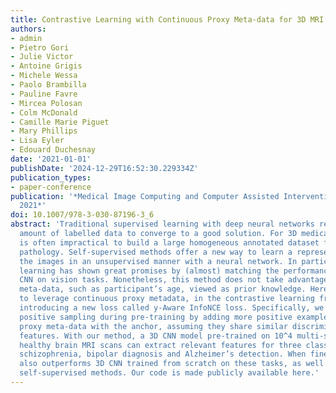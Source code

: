 ```yaml
---
title: Contrastive Learning with Continuous Proxy Meta-data for 3D MRI Classification
authors:
- admin
- Pietro Gori
- Julie Victor
- Antoine Grigis
- Michele Wessa
- Paolo Brambilla
- Pauline Favre
- Mircea Polosan
- Colm McDonald
- Camille Marie Piguet
- Mary Phillips
- Lisa Eyler
- Edouard Duchesnay
date: '2021-01-01'
publishDate: '2024-12-29T16:52:30.229334Z'
publication_types:
- paper-conference
publication: '*Medical Image Computing and Computer Assisted Intervention – MICCAI
  2021*'
doi: 10.1007/978-3-030-87196-3_6
abstract: 'Traditional supervised learning with deep neural networks requires a tremendous
  amount of labelled data to converge to a good solution. For 3D medical images, it
  is often impractical to build a large homogeneous annotated dataset for a specific
  pathology. Self-supervised methods offer a new way to learn a representation of
  the images in an unsupervised manner with a neural network. In particular, contrastive
  learning has shown great promises by (almost) matching the performance of fully-supervised
  CNN on vision tasks. Nonetheless, this method does not take advantage of available
  meta-data, such as participant’s age, viewed as prior knowledge. Here, we propose
  to leverage continuous proxy metadata, in the contrastive learning framework, by
  introducing a new loss called y-Aware InfoNCE loss. Specifically, we improve the
  positive sampling during pre-training by adding more positive examples with similar
  proxy meta-data with the anchor, assuming they share similar discriminative semantic
  features. With our method, a 3D CNN model pre-trained on 10^4 multi-site
  healthy brain MRI scans can extract relevant features for three classification tasks:
  schizophrenia, bipolar diagnosis and Alzheimer’s detection. When fine-tuned, it
  also outperforms 3D CNN trained from scratch on these tasks, as well as state-of-the-art
  self-supervised methods. Our code is made publicly available here.'
---
```

